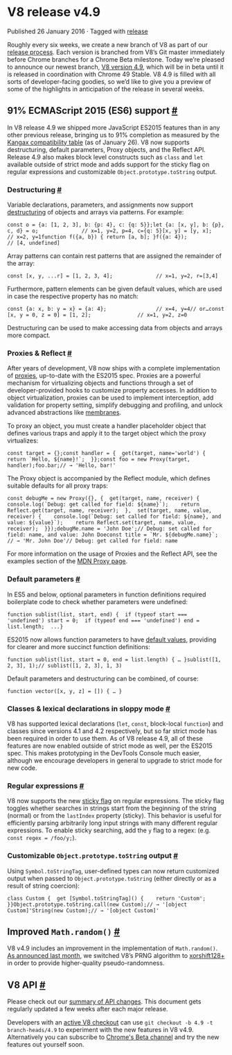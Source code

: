 V8 release v4.9
===============

Published 26 January 2016 · Tagged with [release](/blog/tags/release)

Roughly every six weeks, we create a new branch of V8 as part of our [release process](/docs/release-process). Each version is branched from V8’s Git master immediately before Chrome branches for a Chrome Beta milestone. Today we’re pleased to announce our newest branch, [V8 version 4.9](https://chromium.googlesource.com/v8/v8.git/+log/branch-heads/4.9), which will be in beta until it is released in coordination with Chrome 49 Stable. V8 4.9 is filled with all sorts of developer-facing goodies, so we’d like to give you a preview of some of the highlights in anticipation of the release in several weeks.

91% ECMAScript 2015 (ES6) support [#](#91%25-ecmascript-2015-(es6)-support)
---------------------------------------------------------------------------

In V8 release 4.9 we shipped more JavaScript ES2015 features than in any other previous release, bringing us to 91% completion as measured by the [Kangax compatibility table](https://kangax.github.io/compat-table/es6/) (as of January 26). V8 now supports destructuring, default parameters, Proxy objects, and the Reflect API. Release 4.9 also makes block level constructs such as `class` and `let` available outside of strict mode and adds support for the sticky flag on regular expressions and customizable `Object.prototype.toString` output.

### Destructuring [#](#destructuring)

Variable declarations, parameters, and assignments now support [destructuring](https://developer.mozilla.org/en-US/docs/Web/JavaScript/Reference/Operators/Destructuring_assignment) of objects and arrays via patterns. For example:

    const o = {a: [1, 2, 3], b: {p: 4}, c: {q: 5}};let {a: [x, y], b: {p}, c, d} = o;              // x=1, y=2, p=4, c={q: 5}[x, y] = [y, x];                                // x=2, y=1function f({a, b}) { return [a, b]; }f({a: 4});                                      // [4, undefined]

Array patterns can contain rest patterns that are assigned the remainder of the array:

    const [x, y, ...r] = [1, 2, 3, 4];              // x=1, y=2, r=[3,4]

Furthermore, pattern elements can be given default values, which are used in case the respective property has no match:

    const {a: x, b: y = x} = {a: 4};                // x=4, y=4// or…const [x, y = 0, z = 0] = [1, 2];               // x=1, y=2, z=0

Destructuring can be used to make accessing data from objects and arrays more compact.

### Proxies & Reflect [#](#proxies-%26-reflect)

After years of development, V8 now ships with a complete implementation of [proxies](https://developer.mozilla.org/en-US/docs/Web/JavaScript/Reference/Global_Objects/Proxy), up-to-date with the ES2015 spec. Proxies are a powerful mechanism for virtualizing objects and functions through a set of developer-provided hooks to customize property accesses. In addition to object virtualization, proxies can be used to implement interception, add validation for property setting, simplify debugging and profiling, and unlock advanced abstractions like [membranes](http://tvcutsem.github.io/js-membranes/).

To proxy an object, you must create a handler placeholder object that defines various traps and apply it to the target object which the proxy virtualizes:

    const target = {};const handler = {  get(target, name='world') {    return `Hello, ${name}!`;  }};const foo = new Proxy(target, handler);foo.bar;// → 'Hello, bar!'

The Proxy object is accompanied by the Reflect module, which defines suitable defaults for all proxy traps:

    const debugMe = new Proxy({}, {  get(target, name, receiver) {    console.log(`Debug: get called for field: ${name}`);    return Reflect.get(target, name, receiver);  },  set(target, name, value, receiver) {    console.log(`Debug: set called for field: ${name}, and value: ${value}`);    return Reflect.set(target, name, value, receiver);  }});debugMe.name = 'John Doe';// Debug: set called for field: name, and value: John Doeconst title = `Mr. ${debugMe.name}`; // → 'Mr. John Doe'// Debug: get called for field: name

For more information on the usage of Proxies and the Reflect API, see the examples section of the [MDN Proxy page](https://developer.mozilla.org/en-US/docs/Web/JavaScript/Reference/Global_Objects/Proxy#Examples).

### Default parameters [#](#default-parameters)

In ES5 and below, optional parameters in function definitions required boilerplate code to check whether parameters were undefined:

    function sublist(list, start, end) {  if (typeof start === 'undefined') start = 0;  if (typeof end === 'undefined') end = list.length;  ...}

ES2015 now allows function parameters to have [default values](https://developer.mozilla.org/en-US/docs/Web/JavaScript/Reference/Functions/Default_parameters), providing for clearer and more succinct function definitions:

    function sublist(list, start = 0, end = list.length) { … }sublist([1, 2, 3], 1);// sublist([1, 2, 3], 1, 3)

Default parameters and destructuring can be combined, of course:

    function vector([x, y, z] = []) { … }

### Classes & lexical declarations in sloppy mode [#](#classes-%26-lexical-declarations-in-sloppy-mode)

V8 has supported lexical declarations (`let`, `const`, block-local `function`) and classes since versions 4.1 and 4.2 respectively, but so far strict mode has been required in order to use them. As of V8 release 4.9, all of these features are now enabled outside of strict mode as well, per the ES2015 spec. This makes prototyping in the DevTools Console much easier, although we encourage developers in general to upgrade to strict mode for new code.

### Regular expressions [#](#regular-expressions)

V8 now supports the new [sticky flag](https://developer.mozilla.org/en-US/docs/Web/JavaScript/Reference/Global_Objects/RegExp/sticky) on regular expressions. The sticky flag toggles whether searches in strings start from the beginning of the string (normal) or from the `lastIndex` property (sticky). This behavior is useful for efficiently parsing arbitrarily long input strings with many different regular expressions. To enable sticky searching, add the `y` flag to a regex: (e.g. `const regex = /foo/y;`).

### Customizable `Object.prototype.toString` output [#](#customizable-object.prototype.tostring-output)

Using `Symbol.toStringTag`, user-defined types can now return customized output when passed to `Object.prototype.toString` (either directly or as a result of string coercion):

    class Custom {  get [Symbol.toStringTag]() {    return 'Custom';  }}Object.prototype.toString.call(new Custom);// → '[object Custom]'String(new Custom);// → '[object Custom]'

Improved `Math.random()` [#](#improved-math.random())
-----------------------------------------------------

V8 v4.9 includes an improvement in the implementation of `Math.random()`. [As announced last month](/blog/math-random), we switched V8’s PRNG algorithm to [xorshift128+](http://vigna.di.unimi.it/ftp/papers/xorshiftplus.pdf) in order to provide higher-quality pseudo-randomness.

V8 API [#](#v8-api)
-------------------

Please check out our [summary of API changes](https://docs.google.com/document/d/1g8JFi8T_oAE_7uAri7Njtig7fKaPDfotU6huOa1alds/edit). This document gets regularly updated a few weeks after each major release.

Developers with an [active V8 checkout](https://v8.dev/docs/source-code#using-git) can use `git checkout -b 4.9 -t branch-heads/4.9` to experiment with the new features in V8 v4.9. Alternatively you can subscribe to [Chrome's Beta channel](https://www.google.com/chrome/browser/beta.html) and try the new features out yourself soon.
